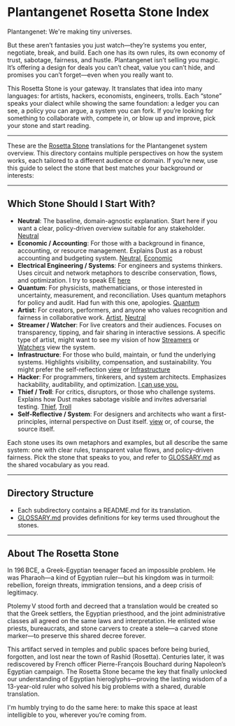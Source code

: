 # Plantangenet Rosetta Stone Index

Plantangenet: We're making tiny universes.

But these aren’t fantasies you just watch—they’re systems you enter, negotiate, break, and build. Each one has its own rules, its own economy of trust, sabotage, fairness, and hustle. Plantangenet isn’t selling you magic. It’s offering a design for deals you can’t cheat, value you can’t hide, and promises you can’t forget—even when you really want to.

This Rosetta Stone is your gateway. It translates that idea into many languages: for artists, hackers, economists, engineers, trolls. Each “stone” speaks your dialect while showing the same foundation: a ledger you can see, a policy you can argue, a system you can fork. If you’re looking for something to collaborate with, compete in, or blow up and improve, pick your stone and start reading.

---

These are the [Rosetta Stone](about-the-rosetta-stone) translations for the Plantangenet system overview. This directory contains multiple perspectives on how the system works, each tailored to a different audience or domain. If you’re new, use this guide to select the stone that best matches your background or interests:

---

## Which Stone Should I Start With?

- **Neutral**: The baseline, domain-agnostic explanation. Start here if you want a clear, policy-driven overview suitable for any stakeholder. [Neutral](neutral/README.md)
- **Economic / Accounting**: For those with a background in finance, accounting, or resource management. Explains Dust as a robust accounting and budgeting system. [Neutral](neutral/README.md), [Economic](economic/README.md)
- **Electrical Engineering / Systems**: For engineers and systems thinkers. Uses circuit and network metaphors to describe conservation, flows, and optimization. I try to speak EE [here](ee/README.md)
- **Quantum**: For physicists, mathematicians, or those interested in uncertainty, measurement, and reconciliation. Uses quantum metaphors for policy and audit. Had fun with this one, apologies.  [Quantum](quantum/README.md)
- **Artist**: For creators, performers, and anyone who values recognition and fairness in collaborative work. [Artist](artist/README.md), [Neutral](neutral/README.md)
- **Streamer / Watcher**: For live creators and their audiences. Focuses on transparency, tipping, and fair sharing in interactive sessions. A specific type of artist, might want to see my vision of how [Streamers](streamers/README.md) or [Watchers](watchers/README.md) view the system.
- **Infrastructure**: For those who build, maintain, or fund the underlying systems. Highlights visibility, compensation, and sustainability. You might prefer the self-reflection [view](system/README.md) or [Infrastructure](infrastructure/README.md)
- **Hacker**: For programmers, tinkerers, and system architects. Emphasizes hackability, auditability, and optimization. [I can use you.](hackers/README.md)
- **Thief / Troll**: For critics, disruptors, or those who challenge systems. Explains how Dust makes sabotage visible and invites adversarial testing. [Thief](thief/README.md), [Troll](troll/README.md)
- **Self-Reflective / System**: For designers and architects who want a first-principles, internal perspective on Dust itself. [view](system/README.md) or, of course, the source itself.

Each stone uses its own metaphors and examples, but all describe the same system: one with clear rules, transparent value flows, and policy-driven fairness. Pick the stone that speaks to you, and refer to [GLOSSARY.md](./GLOSSARY.md) as the shared vocabulary as you read.

---

## Directory Structure

- Each subdirectory contains a README.md for its translation.
- [GLOSSARY.md](./GLOSSARY.md) provides definitions for key terms used throughout the stones.

---

## About The Rosetta Stone

In 196 BCE, a Greek-Egyptian teenager faced an impossible problem. He was Pharaoh—a kind of Egyptian ruler—but his kingdom was in turmoil: rebellion, foreign threats, immigration tensions, and a deep crisis of legitimacy.

Ptolemy V stood forth and decreed that a translation would be created so that the Greek settlers, the Egyptian priesthood, and the joint administrative classes all agreed on the same laws and interpretation. He enlisted wise priests, bureaucrats, and stone carvers to create a stele—a carved stone marker—to preserve this shared decree forever.

This artifact served in temples and public spaces before being buried, forgotten, and lost near the town of Rashid (Rosetta). Centuries later, it was rediscovered by French officer Pierre-François Bouchard during Napoleon’s Egyptian campaign. The Rosetta Stone became the key that finally unlocked our understanding of Egyptian hieroglyphs—proving the lasting wisdom of a 13-year-old ruler who solved his big problems with a shared, durable translation.

I'm humbly trying to do the same here: to make this space at least intelligible to you, wherever you’re coming from.